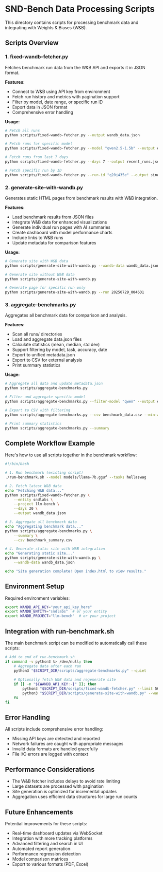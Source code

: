 # SND-Bench Data Processing Scripts

This directory contains scripts for processing benchmark data and integrating with Weights & Biases (W&B).

## Scripts Overview

### 1. fixed-wandb-fetcher.py
Fetches benchmark run data from the W&B API and exports it in JSON format.

**Features:**
- Connect to W&B using API key from environment
- Fetch run history and metrics with pagination support
- Filter by model, date range, or specific run ID
- Export data in JSON format
- Comprehensive error handling

**Usage:**
```bash
# Fetch all runs
python scripts/fixed-wandb-fetcher.py --output wandb_data.json

# Fetch runs for specific model
python scripts/fixed-wandb-fetcher.py --model "qwen2.5-1.5b" --output qwen_runs.json

# Fetch runs from last 7 days
python scripts/fixed-wandb-fetcher.py --days 7 --output recent_runs.json

# Fetch specific run by ID
python scripts/fixed-wandb-fetcher.py --run-id "q20j435e" --output single_run.json
```

### 2. generate-site-with-wandb.py
Generates static HTML pages from benchmark results with W&B integration.

**Features:**
- Load benchmark results from JSON files
- Integrate W&B data for enhanced visualizations
- Generate individual run pages with AI summaries
- Create dashboard with model performance charts
- Include links to W&B runs
- Update metadata for comparison features

**Usage:**
```bash
# Generate site with W&B data
python scripts/generate-site-with-wandb.py --wandb-data wandb_data.json

# Generate site without W&B data
python scripts/generate-site-with-wandb.py

# Generate page for specific run only
python scripts/generate-site-with-wandb.py --run 20250729_004631
```

### 3. aggregate-benchmarks.py
Aggregates all benchmark data for comparison and analysis.

**Features:**
- Scan all runs/ directories
- Load and aggregate data.json files
- Calculate statistics (mean, median, std dev)
- Support filtering by model, task, accuracy, date
- Export to unified metadata.json
- Export to CSV for external analysis
- Print summary statistics

**Usage:**
```bash
# Aggregate all data and update metadata.json
python scripts/aggregate-benchmarks.py

# Filter and aggregate specific model
python scripts/aggregate-benchmarks.py --filter-model "qwen" --output qwen_metadata.json

# Export to CSV with filtering
python scripts/aggregate-benchmarks.py --csv benchmark_data.csv --min-accuracy 0.5

# Print summary statistics
python scripts/aggregate-benchmarks.py --summary
```

## Complete Workflow Example

Here's how to use all scripts together in the benchmark workflow:

```bash
#!/bin/bash

# 1. Run benchmark (existing script)
./run-benchmark.sh --model models/llama-7b.gguf --tasks hellaswag

# 2. Fetch latest W&B data
echo "Fetching W&B data..."
python scripts/fixed-wandb-fetcher.py \
    --entity sndlabs \
    --project llm-bench \
    --days 30 \
    --output wandb_data.json

# 3. Aggregate all benchmark data
echo "Aggregating benchmark data..."
python scripts/aggregate-benchmarks.py \
    --summary \
    --csv benchmark_summary.csv

# 4. Generate static site with W&B integration
echo "Generating static site..."
python scripts/generate-site-with-wandb.py \
    --wandb-data wandb_data.json

echo "Site generation complete! Open index.html to view results."
```

## Environment Setup

Required environment variables:
```bash
export WANDB_API_KEY="your_api_key_here"
export WANDB_ENTITY="sndlabs"  # or your entity
export WANDB_PROJECT="llm-bench"  # or your project
```

## Integration with run-benchmark.sh

The main benchmark script can be modified to automatically call these scripts:

```bash
# Add to end of run-benchmark.sh
if command -v python3 &> /dev/null; then
    # Aggregate data after each run
    python3 "$SCRIPT_DIR/scripts/aggregate-benchmarks.py" --quiet
    
    # Optionally fetch W&B data and regenerate site
    if [[ -n "${WANDB_API_KEY:-}" ]]; then
        python3 "$SCRIPT_DIR/scripts/fixed-wandb-fetcher.py" --limit 50 --output wandb_recent.json
        python3 "$SCRIPT_DIR/scripts/generate-site-with-wandb.py" --wandb-data wandb_recent.json
    fi
fi
```

## Error Handling

All scripts include comprehensive error handling:
- Missing API keys are detected and reported
- Network failures are caught with appropriate messages
- Invalid data formats are handled gracefully
- File I/O errors are logged with context

## Performance Considerations

- The W&B fetcher includes delays to avoid rate limiting
- Large datasets are processed with pagination
- Site generation is optimized for incremental updates
- Aggregation uses efficient data structures for large run counts

## Future Enhancements

Potential improvements for these scripts:
- Real-time dashboard updates via WebSocket
- Integration with more tracking platforms
- Advanced filtering and search in UI
- Automated report generation
- Performance regression detection
- Model comparison matrices
- Export to various formats (PDF, Excel)
